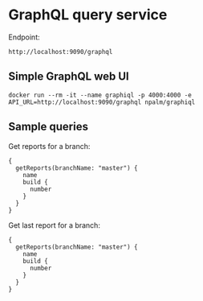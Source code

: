GraphQL query service
=====================

Endpoint:

    http://localhost:9090/graphql

## Simple GraphQL web UI

    docker run --rm -it --name graphiql -p 4000:4000 -e API_URL=http://localhost:9090/graphql npalm/graphiql

## Sample queries

Get reports for a branch:

    {
      getReports(branchName: "master") {
        name
        build {
          number
        }
      }
    }


Get last report for a branch:

    {
      getReports(branchName: "master") {
        name
        build {
          number
        }
      }
    }
